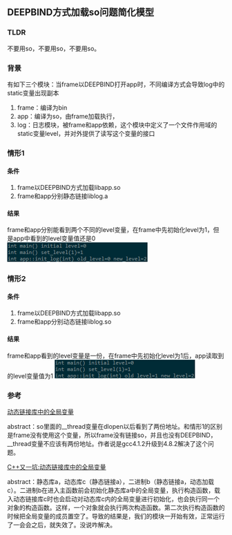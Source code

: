 ## DEEPBIND方式加载so问题简化模型

### TLDR
不要用so，不要用so，不要用so。

### 背景
有如下三个模块：当frame以DEEPBIND打开app时，不同编译方式会导致log中的static变量出现副本

1. frame：编译为bin
1. app：编译为so，由frame加载执行，
1. log：日志模块，被frame和app依赖，这个模块中定义了一个文件作用域的static变量level，并对外提供了读写这个变量的接口

### 情形1
#### 条件
1. frame以DEEPBIND方式加载libapp.so
1. frame和app分别静态链接liblog.a

#### 结果
frame和app分别能看到两个不同的level变量，在frame中先初始化level为1，但是app中看到的level变量值还是0
![](doc/1.png)

### 情形2
#### 条件
1. frame以DEEPBIND方式加载libapp.so
1. frame和app分别动态链接liblog.so

#### 结果
frame和app看到的level变量是一份，在frame中先初始化level为1后，app读取到的level变量值为1
![](doc/2.png)

### 参考
[动态链接库中的全局变量](https://zrj.me/archives/1423)

abstract：so里面的__thread变量在dlopen以后看到了两份地址。和情形1的区别是frame没有使用这个变量，所以frame没有链接so，并且也没有DEEPBIND，__thread变量不应该有两份地址。作者说是gcc4.1.2升级到4.8.2解决了这个问题。

[C++又一坑:动态链接库中的全局变量](https://blog.csdn.net/imxiangzi/article/details/45872025)

abstract：静态库a，动态库c（静态链接a），二进制b（静态链接a，动态加载c）。二进制b在进入主函数前会初始化静态库a中的全局变量，执行构造函数，载入动态链接库c时也会启动对动态库c内的全局变量进行初始化，也会执行同一个对象的构造函数。这样，一个对象就会执行两次构造函数。第二次执行构造函数的时候把全局变量的成员置空了。导致的结果是，我们的模块一开始有效，正常运行了一会会之后，就失效了。没说咋解决。
